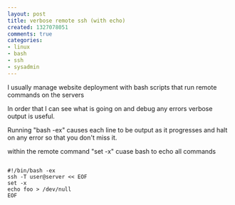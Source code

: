 ```yaml
---
layout: post
title: verbose remote ssh (with echo)
created: 1327078051
comments: true
categories:
- linux
- bash
- ssh
- sysadmin
---
```

I usually manage website deployment with bash scripts that run remote commands on the servers


In order that I can see what is going on and debug any errors verbose output is useful.


Running "bash -ex" causes each line to be output as it progresses and halt on any error so that you don't miss it.

within the remote command "set -x" cuase bash to echo all commands

<code>
#!/bin/bash -ex
ssh -T user@server << EOF
set -x
echo foo > /dev/null
EOF
</code>
